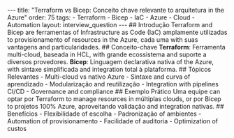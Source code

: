 --- title: "Terraform vs Bicep: Conceito chave relevante to arquitetura in the Azure" order: 75 tags: - Terraform - Bicep - IaC - Azure - Cloud - Automation layout: interview_question --- ## Introdução Terraform and Bicep are ferramentas of Infrastructure as Code (IaC) amplamente utilizadas to provisionamento of resources in the Azure, cada uma with suas vantagens and particularidades. ## Conceito-chave **Terraform**: Ferramenta multi-cloud, baseada in HCL, with grande ecossistema and suporte a diversos provedores. **Bicep**: Linguagem declarativa nativa of the Azure, with sintaxe simplificada and integration total à plataforma. ## Tópicos Relevantes - Multi-cloud vs nativo Azure - Sintaxe and curva of aprendizado - Modularização and reutilização - Integration with pipelines CI/CD - Governance and compliance ## Exemplo Prático Uma equipe can optar por Terraform to manage resources in múltiplas clouds, or por Bicep to projetos 100% Azure, aproveitando validação and integration nativas. ## Benefícios - Flexibilidade of escolha - Padronização of ambientes - Automation of provisionamento - Facilidade of auditoria - Optimization of custos